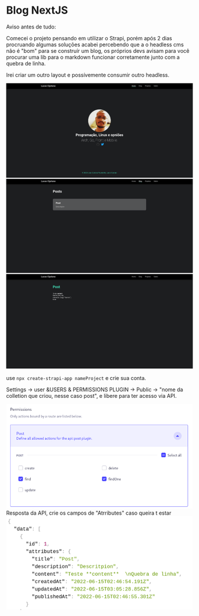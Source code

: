 # Blog NextJS 

Aviso antes de tudo:

Comecei o projeto pensando em utilizar o Strapi, porém após 2 dias procruando algumas soluções acabei percebendo que a o headless cms não é "bom" para se construír um blog, os próprios devs avisam para você procurar uma lib para o markdown funcionar corretamente junto com a quebra de linha.

Irei criar um outro layout e possívemente consumir outro headless.


![](/print/2022-06-15_00-43.png)
![](/print/2022-06-15_00-49.png)
![](/print/2022-06-15_00-43_1.png)

use `npx create-strapi-app nameProject` e crie sua conta.

Settings -> user &USERS & PERMISSIONS PLUGIN -> Public -> "nome da colletion que criou, nesse caso post", e libere para ter acesso via API.

![](/print/2022-06-15_00-54.png)
Resposta da API, crie os campos de "Atrributes" caso queira t estar
![](print/2022-06-15_00-45.png)
